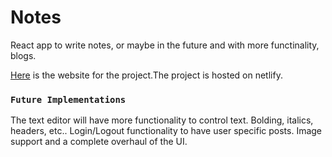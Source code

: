 # Notes

React app to write notes, or maybe in the future and with more functinality, blogs.

[Here](https://incomparable-madeleine-b61519.netlify.app/) is the website for the project.The project is hosted on netlify.

### `Future Implementations`

The text editor will have more functionality to control text. Bolding, italics, headers, etc..
Login/Logout functionality to have user specific posts. Image support and a complete overhaul of the UI. 
